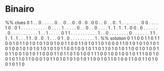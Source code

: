 # Binairo

<!-- %% svg-grid: none -->
<!-- %% hide           -->

<div id = "binairo" data-type = "binairo">
%% clues
0 1 . . 0 . . . . . 0 . . 0
. . 0 . 0 . 0 . 0 0 . . 0 .
. 0 . 1 . . . . . . . . 0 0
. . . . 1 0 . 0 1 . . . . .
. . . . . . 0 . . . . 1 . .
. . . 0 . . 0 . . 0 . . . .
1 . 1 . 1 . 1 . 0 0 . 0 . .
. . . . . 0 . . . . . . . .
. . . 1 . . 1 . . . . . 0 1
1 . . . . . . . . . . . 1 .
. 0 . . . . . . . . 0 . . .
. . . . 1 1 . 1 . 1 . 1 . . 
. 1 1 . 0 . 0 . 1 . . . 0 1
. 0 . . . . . . . . . . 1 .
%% solution
0 1 1 0 0 1 1 0 1 1 0 0 1 0 
1 1 0 1 0 1 0 1 0 0 1 0 0 1 
1 0 0 1 1 0 1 0 1 1 0 1 0 0 
0 1 1 0 1 0 1 0 1 0 1 0 1 0 
1 0 0 1 0 1 0 1 0 1 0 1 0 1 
0 1 1 0 0 1 0 0 1 0 1 1 0 1 
1 0 1 0 1 0 1 1 0 0 1 0 1 0 
0 1 0 1 1 0 0 1 0 1 0 1 1 0 
0 0 1 1 0 1 1 0 1 0 1 0 0 1 
1 1 0 0 1 0 0 1 0 0 1 0 1 1 
1 0 0 1 0 0 1 0 1 1 0 1 1 0 
0 0 1 0 1 1 0 1 0 1 0 1 0 1 
0 1 1 0 0 1 0 1 1 0 1 0 0 1 
1 0 0 1 1 0 1 0 0 1 0 1 1 0 
</div>
